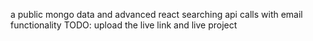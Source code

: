 a public mongo data and advanced react searching api calls with email functionality 
TODO: upload the live link and live project
